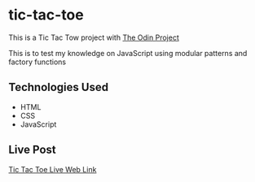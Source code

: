 # tic-tac-toe

This is a Tic Tac Tow project with [The Odin Project](https://www.theodinproject.com)

This is to test my knowledge on JavaScript using modular patterns and factory functions

## Technologies Used
- HTML
- CSS
- JavaScript

## Live Post
[Tic Tac Toe Live Web Link](https://nainsworth.github.io/library/)
